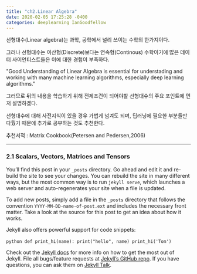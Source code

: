 ```yaml
---
title: "ch2.Linear Algebra"
date: 2020-02-05 17:25:28 -0400
categories: deeplearning IanGoodfellow
---
```


<Abstract>
  
  선형대수(Linear algebra)는 과학, 공학에서 널리 쓰이는 수학의 한가지이다.
  
  그러나 선형대수는 이산형(Discrete)보다는 연속형(Continous) 수학이기에 많은 데이터 사이언티스트들은 이에 대한 경험이 부족하다.
  
  "Good Understanding of Linear Algebra is essential for understading and working with many machine learning algorithms, especially deep learning algorithms."
  
  그러므로 뒤의 내용을 학습하기 위해 전제조건이 되어야할 선형대수의 주요 포인트에 먼저 설명하겠다.
  
  선형대수에 대해 사전지식이 있을 경우 가볍게 넘겨도 되며, 딥러닝에 필요한 부분들만 다뤘기 때문에 추가로 공부하는 것도 추천한다.
  
  추천서적 : Matrix Cookbook(Petersen and Pedersen,2006)
  
----------------

### 2.1 Scalars, Vectors, Matrices and Tensors

You’ll find this post in your `_posts` directory. Go ahead and edit it and re-build the site to see your changes. You can rebuild the site in many different ways, but the most common way is to run `jekyll serve`, which launches a web server and auto-regenerates your site when a file is updated.

To add new posts, simply add a file in the `_posts` directory that follows the convention `YYYY-MM-DD-name-of-post.ext` and includes the necessary front matter. Take a look at the source for this post to get an idea about how it works.

Jekyll also offers powerful support for code snippets:

​```python
def print_hi(name):
  print("hello", name)
print_hi('Tom')
​```

Check out the [Jekyll docs][jekyll-docs] for more info on how to get the most out of Jekyll. File all bugs/feature requests at [Jekyll’s GitHub repo][jekyll-gh]. If you have questions, you can ask them on [Jekyll Talk][jekyll-talk].

[jekyll-docs]: https://jekyllrb.com/docs/home
[jekyll-gh]:   https://github.com/jekyll/jekyll
[jekyll-talk]: https://talk.jekyllrb.com/
